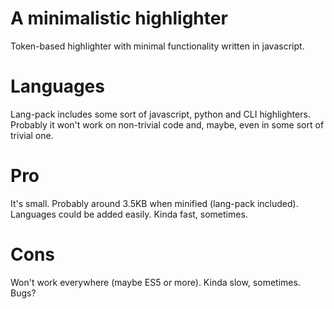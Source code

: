 # A minimalistic highlighter

Token-based highlighter with minimal functionality written in javascript.

# Languages

Lang-pack includes some sort of javascript, python and CLI highlighters.
Probably it won't work on non-trivial code and, maybe, even in some
sort of trivial one.

# Pro

It's small. Probably around 3.5KB when minified (lang-pack included).
Languages could be added easily.
Kinda fast, sometimes.

# Cons

Won't work everywhere (maybe ES5 or more).
Kinda slow, sometimes.
Bugs?
